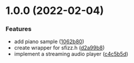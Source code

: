 # 1.0.0 (2022-02-04)


### Features

* add piano sample ([1062b80](https://github.com/f1yingbanana/sfizz-unity/commit/1062b806ec39f8446d475cf1d400e8be2e60132a))
* create wrapper for sfizz.h ([d2a99b8](https://github.com/f1yingbanana/sfizz-unity/commit/d2a99b8a29609bc3145797e82d8567a336a6af1b))
* implement a streaming audio player ([c4c5b5d](https://github.com/f1yingbanana/sfizz-unity/commit/c4c5b5d93d761fc319f98a48d4cca41dc7be53e0))
